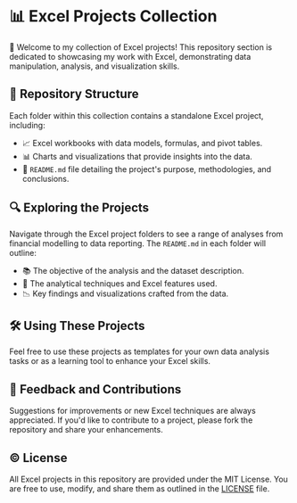# 📊 Excel Projects Collection

👋 Welcome to my collection of Excel projects! This repository section is dedicated to showcasing my work with Excel, demonstrating data manipulation, analysis, and visualization skills.

## 📁 Repository Structure

Each folder within this collection contains a standalone Excel project, including:

- 📈 Excel workbooks with data models, formulas, and pivot tables.
- 📊 Charts and visualizations that provide insights into the data.
- 📝 `README.md` file detailing the project's purpose, methodologies, and conclusions.

## 🔍 Exploring the Projects

Navigate through the Excel project folders to see a range of analyses from financial modelling to data reporting. The `README.md` in each folder will outline:

- 📚 The objective of the analysis and the dataset description.
- 🧩 The analytical techniques and Excel features used.
- 📉 Key findings and visualizations crafted from the data.

## 🛠 Using These Projects

Feel free to use these projects as templates for your own data analysis tasks or as a learning tool to enhance your Excel skills.

## 💬 Feedback and Contributions

Suggestions for improvements or new Excel techniques are always appreciated. If you'd like to contribute to a project, please fork the repository and share your enhancements.

## ©️ License

All Excel projects in this repository are provided under the MIT License. You are free to use, modify, and share them as outlined in the [LICENSE](LICENSE.md) file.
